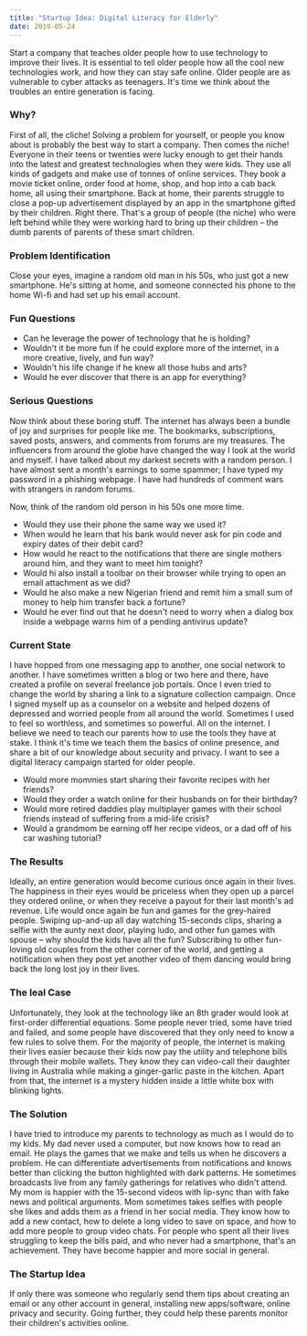 ```yaml
---
title: "Startup Idea: Digital Literacy for Elderly"
date: 2019-05-24
---
```


Start a company that teaches older people how to use technology to improve their lives. It is essential to tell older
people how all the cool new technologies work, and how they can stay safe online. Older people are as vulnerable to
cyber attacks as teenagers. It's time we think about the troubles an entire generation is facing.

### Why?

First of all, the cliche! Solving a problem for yourself, or people you know about is probably the best way to start a
company. Then comes the niche! Everyone in their teens or twenties were lucky enough to get their hands into the latest
and greatest technologies when they were kids. They use all kinds of gadgets and make use of tonnes of online services.
They book a movie ticket online, order food at home, shop, and hop into a cab back home, all using their smartphone.
Back at home, their parents struggle to close a pop-up advertisement displayed by an app in the smartphone gifted by
their children. Right there. That's a group of people (the niche) who were left behind while they were working hard to
bring up their children – the dumb parents of parents of these smart children.

### Problem Identification

Close your eyes, imagine a random old man in his 50s, who just got a new smartphone. He's sitting at home, and someone
connected his phone to the home Wi-fi and had set up his email account.

### Fun Questions

* Can he leverage the power of technology that he is holding?
* Wouldn't it be more fun if he could explore more of the internet, in a more creative, lively, and fun way?
* Wouldn't his life change if he knew all those hubs and arts?
* Would he ever discover that there is an app for everything?

### Serious Questions

Now think about these boring stuff. The internet has always been a bundle of joy and surprises for people like me. The
bookmarks, subscriptions, saved posts, answers, and comments from forums are my treasures. The influencers from around
the globe have changed the way I look at the world and myself. I have talked about my darkest secrets with a random
person. I have almost sent a month's earnings to some spammer; I have typed my password in a phishing webpage. I have
had hundreds of comment wars with strangers in random forums.

Now, think of the random old person in his 50s one more time.

* Would they use their phone the same way we used it?
* When would he learn that his bank would never ask for pin code and expiry dates of their debit card?
* How would he react to the notifications that there are single mothers around him, and they want to meet him tonight?
* Would hi also install a toolbar on their browser while trying to open an email attachment as we did?
* Would he also make a new Nigerian friend and remit him a small sum of money to help him transfer back a fortune?
* Would he ever find out that he doesn't need to worry when a dialog box inside a webpage warns him of a pending
  antivirus update?

### Current State

I have hopped from one messaging app to another, one social network to another. I have sometimes written a blog or two
here and there, have created a profile on several freelance job portals. Once I even tried to change the world by
sharing a link to a signature collection campaign. Once I signed myself up as a counselor on a website and helped dozens
of depressed and worried people from all around the world. Sometimes I used to feel so worthless, and sometimes so
powerful. All on the internet. I believe we need to teach our parents how to use the tools they have at stake. I think
it's time we teach them the basics of online presence, and share a bit of our knowledge about security and privacy. I
want to see a digital literacy campaign started for older people.

* Would more mommies start sharing their favorite recipes with her friends?
* Would they order a watch online for their husbands on for their birthday?
* Would more retired daddies play multiplayer games with their school friends instead of suffering from a mid-life
  crisis?
* Would a grandmom be earning off her recipe videos, or a dad off of his car washing tutorial?

### The Results

Ideally, an entire generation would become curious once again in their lives. The happiness in their eyes would be
priceless when they open up a parcel they ordered online, or when they receive a payout for their last month's ad
revenue. Life would once again be fun and games for the grey-haired people. Swiping up-and-up all day watching
15-seconds clips, sharing a selfie with the aunty next door, playing ludo, and other fun games with spouse – why should
the kids have all the fun? Subscribing to other fun-loving old couples from the other corner of the world, and getting a
notification when they post yet another video of them dancing would bring back the long lost joy in their lives.

### The Ieal Case

Unfortunately, they look at the technology like an 8th grader would look at first-order differential equations. Some
people never tried, some have tried and failed, and some people have discovered that they only need to know a few rules
to solve them. For the majority of people, the internet is making their lives easier because their kids now pay the
utility and telephone bills through their mobile wallets. They know they can video-call their daughter living in
Australia while making a ginger-garlic paste in the kitchen. Apart from that, the internet is a mystery hidden inside a
little white box with blinking lights.

### The Solution

I have tried to introduce my parents to technology as much as I would do to my kids. My dad never used a computer, but
now knows how to read an email. He plays the games that we make and tells us when he discovers a problem. He can
differentiate advertisements from notifications and knows better than clicking the button highlighted with dark
patterns. He sometimes broadcasts live from any family gatherings for relatives who didn't attend. My mom is happier
with the 15-second videos with lip-sync than with fake news and political arguments. Mom sometimes takes selfies with
people she likes and adds them as a friend in her social media. They know how to add a new contact, how to delete a long
video to save on space, and how to add more people to group video chats. For people who spent all their lives struggling
to keep the bills paid, and who never had a smartphone, that's an achievement. They have become happier and more social
in general.

### The Startup Idea

If only there was someone who regularly send them tips about creating an email or any other account in general,
installing new apps/software, online privacy and security. Going further, they could help these parents monitor their
children's activities online.
